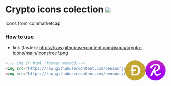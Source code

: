 # Crypto icons colection <img src="https://visitor-badge.laobi.icu/badge?page_id=jsupa.crypto-icons">

Icons from coinmarketcap
### How to use
- link (faster): https://raw.githubusercontent.com/jsupa/crypto-icons/main/icons/reef.png

<img align="right" src="https://raw.githubusercontent.com/bensonnjonjo/crypto-icons/main/icons/reef.png">
<img align="right" src="https://raw.githubusercontent.com/bensonnjonjo/crypto-icons/main/icons/doge.png">

```html
<!-- img in html (faster method)-->
<img src="https://raw.githubusercontent.com/bensonnjonjo/crypto-icons/main/icons/reef.png">
<img src="https://raw.githubusercontent.com/bensonnjonjo/crypto-icons/main/icons/doge.png">
```
